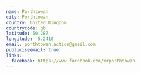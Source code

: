 ```yaml
---
name: Porthtowan
city: Porthtowan
country: United Kingdom
countrycode: gb
latitude: 50.287
longitude: -5.2418
email: porthtowan.action@gmail.com
publiciseemail: true
links:
  facebook: https://www.facebook.com/xrporthtowan
---
```

